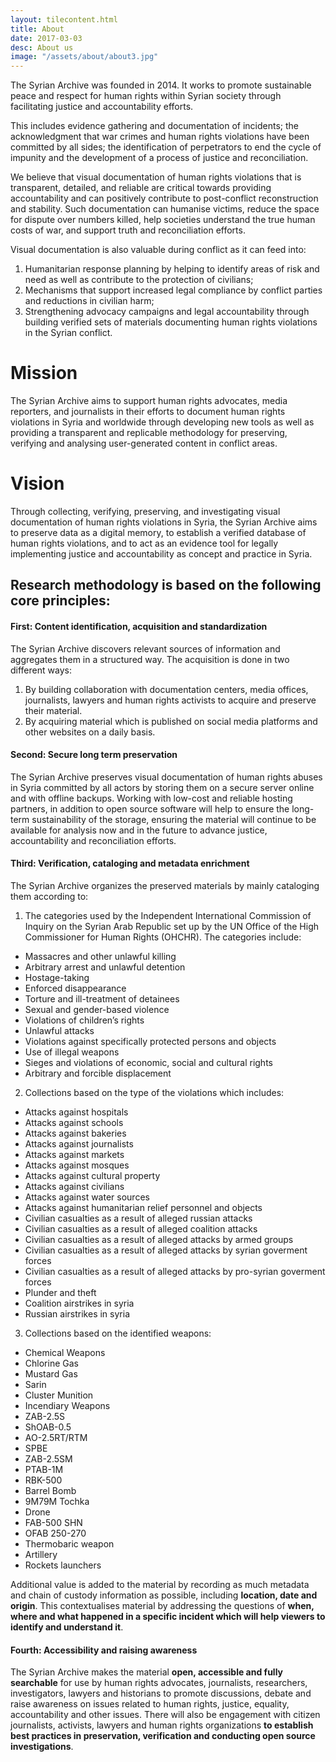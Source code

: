 ```yaml
---
layout: tilecontent.html
title: About
date: 2017-03-03
desc: About us
image: "/assets/about/about3.jpg"
---
```


The Syrian Archive was founded in 2014. It works to promote sustainable peace and respect for human rights within Syrian society through facilitating justice and accountability efforts.

This includes evidence gathering and documentation of incidents; the acknowledgment that war crimes and human rights violations have been committed by all sides; the identification of perpetrators to end the cycle of impunity and the development of a process of justice and reconciliation.

We believe that visual documentation of human rights violations that is transparent, detailed, and reliable are critical towards providing accountability and can positively contribute to post-conflict reconstruction and stability. Such documentation can humanise victims, reduce the space for dispute over numbers killed, help societies understand the true human costs of war, and support truth and reconciliation efforts.

Visual documentation is also valuable during conflict as it can feed into:

1. Humanitarian response planning by helping to identify areas of risk and need as well as contribute to the protection of civilians;
2. Mechanisms that support increased legal compliance by conflict parties and reductions in civilian harm;
3. Strengthening advocacy campaigns and legal accountability through building verified sets of materials documenting human rights violations in the Syrian conflict.

# Mission

The Syrian Archive aims to support human rights advocates, media reporters, and journalists in their efforts to document human rights violations in Syria and worldwide through developing new tools as well as providing a transparent and replicable methodology for preserving, verifying and analysing user-generated content in conflict areas.

# Vision

Through collecting, verifying, preserving, and investigating visual documentation of human rights violations in Syria, the Syrian Archive aims to preserve data as a digital memory, to establish a verified database of human rights violations, and to act as an evidence tool for legally implementing justice and accountability as concept and practice in Syria.

## Research methodology is based on the following core principles:

#### First: Content identification, acquisition and standardization

The Syrian Archive discovers relevant sources of information and aggregates them in a structured way. The acquisition is done in two different ways:

1. By building collaboration with documentation centers, media offices, journalists, lawyers and human rights activists to acquire and preserve their material.
2. By acquiring material which is published on social media platforms and other websites on a daily basis.

#### Second: Secure long term preservation

The Syrian Archive preserves visual documentation of human rights abuses in Syria committed by all actors by storing them on a secure server online and with offline backups. Working with low-cost and reliable hosting partners, in addition to open source software will help to ensure the long-term sustainability of the storage, ensuring the material will continue to be available for analysis now and in the future to advance justice, accountability and reconciliation efforts.

#### Third: Verification, cataloging and metadata enrichment

The Syrian Archive organizes the preserved materials by mainly cataloging them according to:

1. The categories used by the Independent International Commission of Inquiry on the Syrian Arab Republic set up by the UN Office of the High Commissioner for Human Rights (OHCHR). The categories include:

- Massacres and other unlawful killing
- Arbitrary arrest and unlawful detention
- Hostage-taking
- Enforced disappearance
- Torture and ill-treatment of detainees
- Sexual and gender-based violence
- Violations of children’s rights
- Unlawful attacks
- Violations against specifically protected persons and objects
- Use of illegal weapons
- Sieges and violations of economic, social and cultural rights
- Arbitrary and forcible displacement

2. Collections based on the type of the violations which includes:

- Attacks against hospitals
- Attacks against schools
- Attacks against bakeries
- Attacks against journalists
- Attacks against markets
- Attacks against mosques
- Attacks against cultural property
- Attacks against civilians
- Attacks against water sources
- Attacks against humanitarian relief personnel and objects
- Civilian casualties as a result of alleged russian attacks
- Civilian casualties as a result of alleged coalition attacks
- Civilian casualties as a result of alleged attacks by armed groups
- Civilian casualties as a result of alleged attacks by syrian goverment forces
- Civilian casualties as a result of alleged attacks by pro-syrian goverment forces
- Plunder and theft
- Coalition airstrikes in syria
- Russian airstrikes in syria

3. Collections based on the identified weapons:

- Chemical Weapons
- Chlorine Gas
- Mustard Gas
- Sarin
- Cluster Munition
- Incendiary Weapons
- ZAB-2.5S
- ShOAB-0.5
- AO-2.5RT/RTM
- SPBE
- ZAB-2.5SM
- PTAB-1M
- RBK-500
- Barrel Bomb
- 9M79M Tochka
- Drone
- FAB-500 SHN
- OFAB 250-270
- Thermobaric weapon
- Artillery
- Rockets launchers

Additional value is added to the material by recording as much metadata and chain of custody information as possible, including **location, date and origin**. This contextualises material by addressing the questions of **when, where and what happened in a specific incident which will help viewers to identify and understand it**.

#### Fourth: Accessibility and raising awareness

The Syrian Archive makes the material **open, accessible and fully searchable** for use by human rights advocates, journalists, researchers, investigators, lawyers and historians to promote discussions, debate and raise awareness on issues related to human rights, justice, equality, accountability and other issues. There will also be engagement with citizen journalists, activists, lawyers and human rights organizations **to establish best practices in preservation, verification and conducting open source investigations**.
